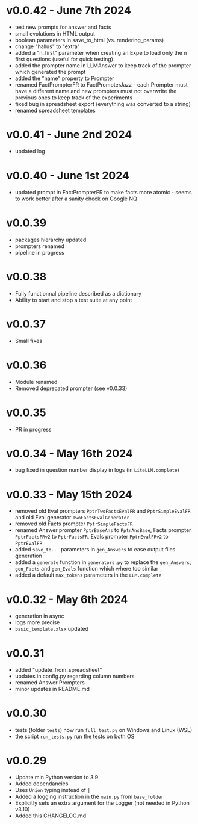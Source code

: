 # v0.0.42 - June 7th 2024
- test new prompts for answer and facts
- small evolutions in HTML output
- boolean parameters in save_to_html (vs. rendering_params)
- change "hallus" to "extra"
- added a "n_first" parameter when creating an Expe to load only the n first questions (useful for quick testing)
- added the prompter name in LLMAnswer to keep track of the prompter which generated the prompt
- added the "name" property to Prompter
- renamed FactPrompterFR to FactPrompterJazz - each Prompter must have a different name and new prompters must not overwrite the previous ones to keep track of the experiments
- fixed bug in spreadsheet export (everything was converted to a string)
- renamed spreadsheet templates

# v0.0.41 - June 2nd 2024
- updated log

# v0.0.40 - June 1st 2024
- updated prompt in FactPrompterFR to make facts more atomic - seems to work better after a sanity check on Google NQ

# v0.0.39
- packages hierarchy updated
- prompters renamed
- pipeline in progress

# v0.0.38
- Fully functionnal pipeline described as a dictionary
- Ability to start and stop a test suite at any point

# v0.0.37
- Small fixes

# v0.0.36 
- Module renamed
- Removed deprecated prompter (see v0.0.33)

# v0.0.35
- PR in progress

# v0.0.34 - May 16th 2024
- bug fixed in question number display in logs (in `LiteLLM.complete`)

# v0.0.33 - May 15th 2024
- removed old Eval prompters `PptrTwoFactsEvalFR` and `PptrSimpleEvalFR` and old Eval generator `TwoFactsEvalGenerator`
- removed old Facts prompter `PptrSimpleFactsFR`
- renamed Answer prompter `PptrBaseAns` to `PptrAnsBase`, Facts prompter `PptrFactsFRv2` to `PptrFactsFR`, Evals prompter `PptrEvalFRv2` to `PptrEvalFR`
- added `save_to...` parameters in `gen_Answers` to ease output files generation
- added a `generate` function in `generators.py` to replace the `gen_Answers`, `gen_Facts` and `gen_Evals` function which where too similar
- added a default `max_tokens` parameters in the `LLM.complete`

# v0.0.32 - May 6th 2024
- generation in async
- logs more precise
- `basic_template.xlsx` updated

# v0.0.31
- added "update_from_spreadsheet"
- updates in config.py regarding column numbers
- renamed Answer Prompters
- minor updates in README.md

# v0.0.30
- tests (folder `tests`) now run `full_test.py` on Windows and Linux (WSL)
- the script `run_tests.py` run the tests on both OS

# v0.0.29
- Update min Python version to 3.9
- Added dependancies
- Uses `Union` typing instead of `|`
- Added a logging instruction in the `main.py` from `base_folder`
- Explicitly sets an extra argument for the Logger (not needed in Python v3.10)
- Added this CHANGELOG.md